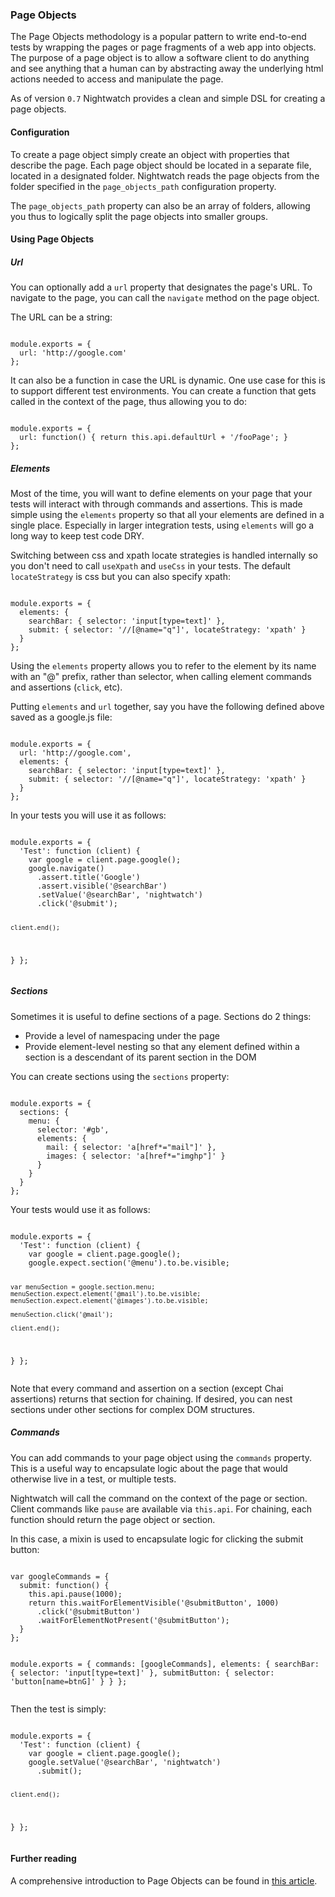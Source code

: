 ### Page Objects

The Page Objects methodology is a popular pattern to write end-to-end tests by wrapping the pages or page fragments of a web app into objects.
The purpose of a page object is to allow a software client to do anything and see anything that a human can by abstracting away the underlying html actions needed to access and manipulate the page.

As of version `0.7` Nightwatch provides a clean and simple DSL for creating a page objects.


#### Configuration

To create a page object simply create an object with properties that describe the page. Each page object should be located in a separate file, located in a designated folder. Nightwatch reads the page objects from the folder specified in the `page_objects_path` configuration property.

The `page_objects_path` property can also be an array of folders, allowing you thus to logically split the page objects into smaller groups.


#### Using Page Objects

##### Url

You can optionally add a `url` property that designates the page's URL. To navigate to the page, you can call the `navigate` method on the page object.

The URL can be a string:

<div class="sample-test">
<pre data-language="javascript"><code class="language-javascript">
module.exports = {
  url: 'http://google.com'
};
</code></pre>
</div>

It can also be a function in case the URL is dynamic. One use case for this is to support different test environments. You can create a function that gets called in the context of the page, thus allowing you to do:

<div class="sample-test">
<pre data-language="javascript"><code class="language-javascript">
module.exports = {
  url: function() { return this.api.defaultUrl + '/fooPage'; }
};
</code></pre>
</div>

##### Elements

Most of the time, you will want to define elements on your page that your tests will interact with through commands and assertions. This is made simple using the `elements` property so that all your elements are defined in a single place. Especially in larger integration tests, using `elements` will go a long way to keep test code DRY.

Switching between css and xpath locate strategies is handled internally so you don't need to call `useXpath` and `useCss` in your tests. The default `locateStrategy` is css but you can also specify xpath:

<div class="sample-test">
<pre data-language="javascript"><code class="language-javascript">
module.exports = {
  elements: {
    searchBar: { selector: 'input[type=text]' },
    submit: { selector: '//[@name="q"]', locateStrategy: 'xpath' }
  }
};
</code></pre>
</div>

Using the `elements` property allows you to refer to the element by its name with an "@" prefix, rather than selector, when calling element commands and assertions (`click`, etc).

Putting `elements` and `url` together, say you have the following defined above saved as a google.js file:

<div class="sample-test">
<pre data-language="javascript"><code class="language-javascript">
module.exports = {
  url: 'http://google.com',
  elements: {
    searchBar: { selector: 'input[type=text]' },
    submit: { selector: '//[@name="q"]', locateStrategy: 'xpath' }
  }
};
</code></pre>
</div>

In your tests you will use it as follows:

<div class="sample-test">
<pre data-language="javascript"><code class="language-javascript">
module.exports = {
  'Test': function (client) {
    var google = client.page.google();
    google.navigate()
      .assert.title('Google')
      .assert.visible('@searchBar')
      .setValue('@searchBar', 'nightwatch')
      .click('@submit');

    client.end();
  }
};
</code></pre>
</div>


##### Sections

Sometimes it is useful to define sections of a page. Sections do 2 things:
*    Provide a level of namespacing under the page
*    Provide element-level nesting so that any element defined within a section is a descendant of its parent section in the DOM

You can create sections using the `sections` property:

<div class="sample-test">
<pre data-language="javascript"><code class="language-javascript">
module.exports = {
  sections: {
    menu: {
      selector: '#gb',
      elements: {
        mail: { selector: 'a[href*="mail"]' },
        images: { selector: 'a[href*="imghp"]' }
      }
    }
  }
};
</code></pre>
</div>

Your tests would use it as follows:

<div class="sample-test">
<pre data-language="javascript"><code class="language-javascript">
module.exports = {
  'Test': function (client) {
    var google = client.page.google();
    google.expect.section('@menu').to.be.visible;

    var menuSection = google.section.menu;
    menuSection.expect.element('@mail').to.be.visible;
    menuSection.expect.element('@images').to.be.visible;

    menuSection.click('@mail');

    client.end();
  }
};
</code></pre>
</div>

Note that every command and assertion on a section (except Chai assertions) returns that section for chaining. If desired, you can nest sections under other sections for complex DOM structures.

##### Commands

You can add commands to your page object using the `commands` property. This is a useful way to encapsulate logic about the page that would otherwise live in a test, or multiple tests.

Nightwatch will call the command on the context of the page or section. Client commands like `pause` are available via `this.api`. For chaining, each function should return the page object or section.

In this case, a mixin is used to encapsulate logic for clicking the submit button:

<div class="sample-test">
<pre data-language="javascript"><code class="language-javascript">
var googleCommands = {
  submit: function() {
    this.api.pause(1000);
    return this.waitForElementVisible('@submitButton', 1000)
      .click('@submitButton')
      .waitForElementNotPresent('@submitButton');
  }
};

module.exports = {
  commands: [googleCommands],
  elements: {
    searchBar: { selector: 'input[type=text]' },
    submitButton: { selector: 'button[name=btnG]' }
  }
};
</code></pre>
</div>

Then the test is simply:

<div class="sample-test">
<pre data-language="javascript"><code class="language-javascript">
module.exports = {
  'Test': function (client) {
    var google = client.page.google();
    google.setValue('@searchBar', 'nightwatch')
      .submit();

    client.end();
  }
};
</code></pre>
</div>


#### Further reading
A comprehensive introduction to Page Objects can be found in <a href="http://martinfowler.com/bliki/PageObject.html" target="_blank">this article</a>.
